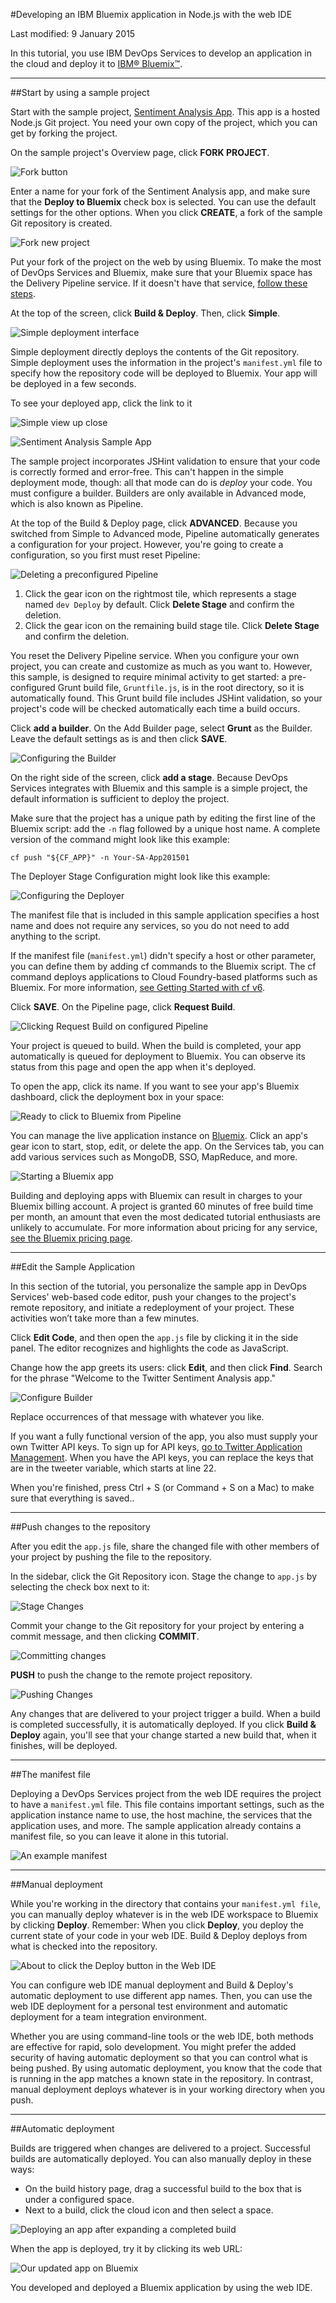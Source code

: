#Developing an IBM Bluemix application in Node.js with the web IDE

Last modified: 9 January 2015

In this tutorial, you use IBM DevOps Services to develop an application in the cloud and deploy it to [IBM® Bluemix™][1].

---
##Start by using a sample project

Start with the sample project, [Sentiment Analysis App][2]. This app is a hosted Node.js Git project. You need your own copy of the project, which you can get by forking the project. 

On the sample project's Overview page, click **FORK PROJECT**.

![Fork button][3]

Enter a name for your fork of the Sentiment Analysis app, and make sure that the **Deploy to Bluemix** check box is selected. You can use the default settings for the other options. When you click **CREATE**, a fork of the sample Git repository is created.

![Fork new project][4]

Put your fork of the project on the web by using Bluemix. To make the most of DevOps Services and Bluemix, make sure that your Bluemix space has the Delivery Pipeline service. If it doesn't have that service, [follow these steps][26].

At the top of the screen, click **Build &amp; Deploy**. Then, click **Simple**.

![Simple deployment interface][5]

Simple deployment directly deploys the contents of the Git repository. Simple deployment uses the information in the project's `manifest.yml` file to specify how the repository code will be deployed to Bluemix. Your app will be deployed in a few seconds. 

To see your deployed app, click the link to it

![Simple view up close][6]
 
![Sentiment Analysis Sample App][7]

The sample project incorporates JSHint validation to ensure that your code is correctly formed and error-free. This can't happen in the simple deployment mode, though: all that mode can do is *deploy* your code. You must configure a builder. Builders are only available in Advanced mode, which is also known as Pipeline. 

At the top of the Build & Deploy page, click **ADVANCED**. Because you switched from Simple to Advanced mode, Pipeline automatically generates a configuration for your project. However, you're going to create a configuration, so you first must reset Pipeline:

![Deleting a preconfigured Pipeline][25]

1. Click the gear icon on the rightmost tile, which represents a stage named `dev Deploy` by default. Click **Delete Stage** and confirm the deletion.
2. Click the gear icon on the remaining build stage tile. Click **Delete Stage** and confirm the deletion.
 
You reset the Delivery Pipeline service. When you configure your own project, you can create and customize as much as you want to. However, this sample, is designed to require minimal activity to get started: a pre-configured Grunt build file, `Gruntfile.js`, is in the root directory, so it is automatically found. This Grunt build file includes JSHint validation, so your project's code will be checked automatically each time a build occurs.

Click **add a builder**. On the Add Builder page, select **Grunt** as the Builder. Leave the default settings as is and then click **SAVE**.

![Configuring the Builder][8]

On the right side of the screen, click **add a stage**. Because DevOps Services integrates with Bluemix and this sample is a simple project, the default information is sufficient to deploy the project. 

Make sure that the project has a unique path by editing the first line of the Bluemix script: add the `-n` flag followed by a unique host name. A complete version of the command might look like this example:
 
    cf push "${CF_APP}" -n Your-SA-App201501

The Deployer Stage Configuration might look like this example:

![Configuring the Deployer][9]

The manifest file that is included in this sample application specifies a host name and does not require any services, so you do not need to add anything to the script.

If the manifest file (`manifest.yml`) didn't specify a host or other parameter, you can define them by adding cf commands to the Bluemix script. The cf command deploys applications to Cloud Foundry-based platforms such as Bluemix. For more information, [see Getting Started with cf v6][24].

Click **SAVE**. On the Pipeline page, click **Request Build**.

![Clicking Request Build on configured Pipeline][23]

Your project is queued to build. When the build is completed, your app automatically is queued for deployment to Bluemix. You can observe its status from this page and open the app when it's deployed.

To open the app, click its name. If you want to see your app's Bluemix dashboard, click the deployment box in your space:

![Ready to click to Bluemix from Pipeline][10]

You can manage the live application instance on [Bluemix][11]. Click an app's gear icon to start, stop, edit, or delete the app. On the Services tab, you can add various services such as MongoDB, SSO, MapReduce, and more.
 

![Starting a Bluemix app][12]

Building and deploying apps with Bluemix can result in charges to your Bluemix billing account. A project is granted 60 minutes of free build time per month, an amount that even the most dedicated tutorial enthusiasts are unlikely to accumulate. For more information about pricing for any service, [see the Bluemix pricing page](https://bluemix.net/#/pricing).

---
##Edit the Sample Application

In this section of the tutorial, you personalize the sample app in DevOps Services' web-based code editor, push your changes to the project's remote repository, and initiate a redeployment of your project. These activities won’t take more than a few minutes.

Click **Edit Code**, and then open the `app.js` file by clicking it in the side panel. The editor recognizes and highlights the code as JavaScript.

Change how the app greets its users: click **Edit**, and then click **Find**. Search for the phrase "Welcome to the Twitter Sentiment Analysis app."

![Configure Builder][13]

Replace occurrences of that message with whatever you like.

If you want a fully functional version of the app, you also must supply your own Twitter API keys. To sign up for API keys, [go to Twitter Application Management][27]. When you have the API keys, you can replace the keys that are in the tweeter variable, which starts at line 22. 

When you're finished, press Ctrl + S (or Command + S on a Mac) to make sure that everything is saved..

---
##Push changes to the repository

After you edit the `app.js` file, share the changed file with other members of your project by pushing the file to the repository. 

In the sidebar, click the Git Repository icon. Stage the change to `app.js` by selecting the check box next to it:

![Stage Changes][14]

Commit your change to the Git repository for your project by entering a commit message, and then clicking **COMMIT**.

![Committing changes][15]

**PUSH** to push the change to the remote project repository.

![Pushing Changes][16]

Any changes that are delivered to your project trigger a build. When a build is completed successfully, it is automatically deployed. If you click **Build &amp; Deploy** again, you'll see that your change started a new build that, when it finishes, will be deployed.

---
##The manifest file

Deploying a DevOps Services project from the web IDE requires the project to have a `manifest.yml` file. This file contains important settings, such as the application instance name to use, the host machine, the services that the application uses, and more. The sample application already contains a manifest file, so you can leave it alone in this tutorial.

![An example manifest][17]

---
##Manual deployment

While you're working in the directory that contains your `manifest.yml file`, you can manually deploy whatever is in the web IDE workspace to Bluemix by clicking **Deploy**. Remember: When you click **Deploy**, you deploy the current state of your code in your web IDE. Build &amp; Deploy deploys from what is checked into the repository.

![About to click the Deploy button in the Web IDE][18]

You can configure web IDE manual deployment and Build &amp; Deploy's automatic deployment to use different app names. Then, you can use the web IDE deployment for a personal test environment and automatic deployment for a team integration environment.

Whether you are using command-line tools or the web IDE, both methods are effective for rapid, solo development. You might prefer the added security of having automatic deployment so that you can control what is being pushed. By using automatic deployment, you know that the code that is running in the app matches a known state in the repository. In contrast, manual deployment deploys whatever is in your working directory when you push.

---
##Automatic deployment

Builds are triggered when changes are delivered to a project. Successful builds are automatically deployed. You can also manually deploy in these ways:
  * On the build history page, drag a successful build to the box that is under a configured space. 
  * Next to a build, click the cloud icon and then select a space. 

![Deploying an app after expanding a completed build][22]

When the app is deployed, try it by clicking its web URL:

![Our updated app on Bluemix][19]

You developed and deployed a Bluemix application by using the web IDE. 

[1]: https://bluemix.net/ (Bluemix)
[2]: https://hub.jazz.net/project/curtispd/Sentiment%20Analysis%20App/overview
[3]: /tutorials/jazzweb/images/forkbutton.png
[4]: /tutorials/jazzweb/images/forknew.png
[5]: /tutorials/jazzweb/images/simpledeployment.png
[6]: /tutorials/jazzweb/images/closesimple.png
[7]: /tutorials/jazzweb/images/stockapp.gif
[8]: /tutorials/jazzweb/images/builder1.png
[9]: /tutorials/jazzweb/images/deployscriptex.png
[10]: /tutorials/jazzweb/images/click2blue.png
[11]: https://bluemix.net
[12]: /tutorials/jazzweb/images/startappbluemix.png
[13]: /tutorials/jazzweb/images/autocompletesearch.gif
[14]: /tutorials/jazzweb/images/staging.png
[15]: /tutorials/jazzweb/images/commit.png
[16]: /tutorials/jazzweb/images/pushing.png
[17]: /tutorials/jazzweb/images/manifest.gif
[18]: /tutorials/jazzweb/images/manualdeploy.png
[19]: /tutorials/jazzweb/images/updatedapp.gif
[20]: https://www.ibmdw.net/answers?community=jazzhub (forum)
[21]: mailto:hub%40jazz.net
[22]: /tutorials/jazzweb/images/deployto.png
[23]: /tutorials/jazzweb/images/request-build.png  
[24]: http://docs.cloudfoundry.org/devguide/installcf/whats-new-v6.html
[25]: /tutorials/jazzweb/images/config-to-delete.png
[26]: https://www.ng.bluemix.net/docs/#services/DeliveryPipeline/index.html#getstartwithCD
[27]: https://dev.twitter.com/apps